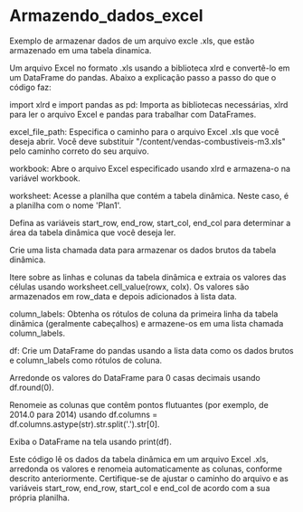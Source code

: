# Armazendo_dados_excel
Exemplo de armazenar dados de um arquivo excle .xls, que estão armazenado em uma tabela dinamica.

Um arquivo Excel no formato .xls usando a biblioteca xlrd e convertê-lo em um DataFrame do pandas. 
Abaixo a explicação passo a passo do que o código faz:

import xlrd e import pandas as pd: Importa as bibliotecas necessárias, xlrd para ler o arquivo Excel e pandas para trabalhar com DataFrames.

excel_file_path: Especifica o caminho para o arquivo Excel .xls que você deseja abrir. Você deve substituir "/content/vendas-combustiveis-m3.xls" pelo caminho correto do seu arquivo.

workbook: Abre o arquivo Excel especificado usando xlrd e armazena-o na variável workbook.

worksheet: Acesse a planilha que contém a tabela dinâmica. Neste caso, é a planilha com o nome 'Plan1'.

Defina as variáveis start_row, end_row, start_col, end_col para determinar a área da tabela dinâmica que você deseja ler.

Crie uma lista chamada data para armazenar os dados brutos da tabela dinâmica.

Itere sobre as linhas e colunas da tabela dinâmica e extraia os valores das células usando worksheet.cell_value(rowx, colx). Os valores são armazenados em row_data e depois adicionados à lista data.

column_labels: Obtenha os rótulos de coluna da primeira linha da tabela dinâmica (geralmente cabeçalhos) e armazene-os em uma lista chamada column_labels.

df: Crie um DataFrame do pandas usando a lista data como os dados brutos e column_labels como rótulos de coluna.

Arredonde os valores do DataFrame para 0 casas decimais usando df.round(0).

Renomeie as colunas que contêm pontos flutuantes (por exemplo, de 2014.0 para 2014) usando df.columns = df.columns.astype(str).str.split('.').str[0].

Exiba o DataFrame na tela usando print(df).

Este código lê os dados da tabela dinâmica em um arquivo Excel .xls, arredonda os valores e renomeia automaticamente as colunas, conforme descrito anteriormente. Certifique-se de ajustar o caminho do arquivo e as variáveis start_row, end_row, start_col e end_col de acordo com a sua própria planilha.
